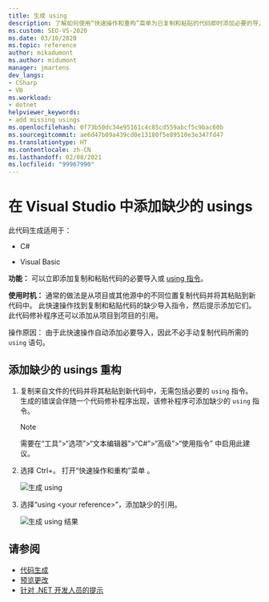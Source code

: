 ```yaml
---
title: 生成 using
description: 了解如何使用“快速操作和重构”菜单为已复制和粘贴的代码即时添加必要的导入或 using 指令。
ms.custom: SEO-VS-2020
ms.date: 03/10/2020
ms.topic: reference
author: mikadumont
ms.author: midumont
manager: jmartens
dev_langs:
- CSharp
- VB
ms.workload:
- dotnet
helpviewer_keywords:
- add missing usings
ms.openlocfilehash: 0f73b50dc34e95161c4c85cd559abcf5c9bac60b
ms.sourcegitcommit: ae6d47b09a439cd0e13180f5e89510e3e347fd47
ms.translationtype: HT
ms.contentlocale: zh-CN
ms.lasthandoff: 02/08/2021
ms.locfileid: "99967990"
---
```

# <a name="add-missing-usings-in-visual-studio"></a>在 Visual Studio 中添加缺少的 usings

此代码生成适用于：

- C#

- Visual Basic

**功能：** 可以立即添加复制和粘贴代码的必要导入或 [using 指令](/dotnet/csharp/language-reference/keywords/using-directive)。

**使用时机：** 通常的做法是从项目或其他源中的不同位置复制代码并将其粘贴到新代码中。 此快速操作找到复制和粘贴代码的缺少导入指令，然后提示添加它们。 此代码修补程序还可以添加从项目到项目的引用。

操作原因：  由于此快速操作自动添加必要导入，因此不必手动复制代码所需的 `using` 语句。

## <a name="add-missing-usings-refactoring"></a>添加缺少的 usings 重构

1. 复制来自文件的代码并将其粘贴到新代码中，无需包括必要的 `using` 指令。 生成的错误会伴随一个代码修补程序出现，该修补程序可添加缺少的 `using` 指令。

    > [!NOTE]
    > 需要在“工具”>“选项”>“文本编辑器”>“C#”>“高级”>“使用指令”  中启用此建议。

2. 选择 Ctrl+。 打开“快速操作和重构”菜单  。

    ![生成 using](media/generate-using-codefix.png)

3. 选择“using \<your reference\>”，添加缺少的引用。

    ![生成 using 结果](media/generate-using-result.png)

## <a name="see-also"></a>请参阅

- [代码生成](../code-generation-in-visual-studio.md)
- [预览更改](../../ide/preview-changes.md)
- [针对 .NET 开发人员的提示](../csharp-developer-productivity.md)
